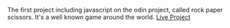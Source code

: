 The first project including javascript on the odin project, called rock paper scissors. It's a well known game around the world.
[Live Project](https://rubeans.github.io/rock-paper-scissors/)
